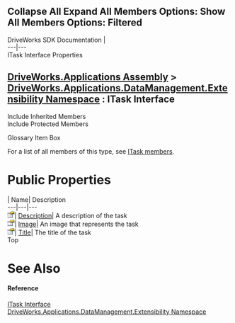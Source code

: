 Collapse All Expand All Members Options: Show All  Members Options: Filtered   
---  
DriveWorks SDK Documentation  |   
---|---  
ITask Interface Properties   
  
[DriveWorks.Applications Assembly](topic13.md) > [DriveWorks.Applications.DataManagement.Extensibility Namespace](topic1984.md) : ITask Interface  
---  
  
Include Inherited Members    
Include Protected Members    


Glossary Item Box

For a list of all members of this type, see [ITask members](topic1987.md).

# Public Properties

| Name| Description  
---|---|---  
![ Property](dotnetimages/Property.gif)| [Description](topic1992.md)| A description of the task   
![ Property](dotnetimages/Property.gif)| [Image](topic1993.md)| An image that represents the task   
![ Property](dotnetimages/Property.gif)| [Title](topic1994.md)| The title of the task   
Top

# See Also

#### Reference

[ITask Interface](topic1986.md)   
[DriveWorks.Applications.DataManagement.Extensibility Namespace](topic1984.md)


